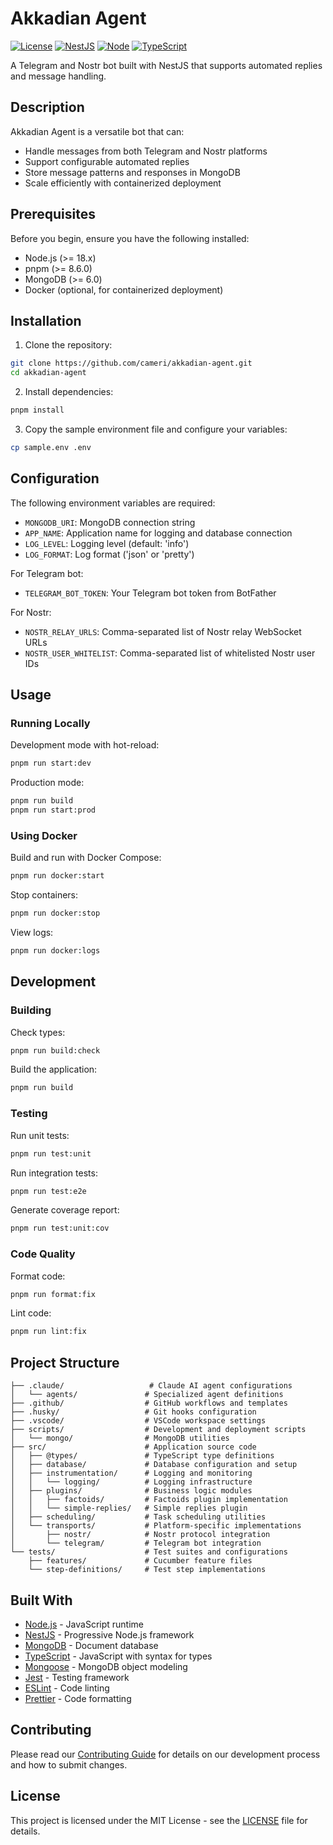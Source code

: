 # Akkadian Agent

[![License](https://img.shields.io/badge/license-MIT-blue.svg)](LICENSE)
[![NestJS](https://img.shields.io/badge/nestjs-10.x-red.svg)](https://nestjs.com)
[![Node](https://img.shields.io/badge/node-%3E%3D18-green.svg)](https://nodejs.org)
[![TypeScript](https://img.shields.io/badge/typescript-%3E%3D5.0.0-blue.svg)](https://www.typescriptlang.org/)

A Telegram and Nostr bot built with NestJS that supports automated replies and message handling.

## Description

Akkadian Agent is a versatile bot that can:
- Handle messages from both Telegram and Nostr platforms
- Support configurable automated replies
- Store message patterns and responses in MongoDB
- Scale efficiently with containerized deployment

## Prerequisites

Before you begin, ensure you have the following installed:
- Node.js (>= 18.x)
- pnpm (>= 8.6.0)
- MongoDB (>= 6.0)
- Docker (optional, for containerized deployment)

## Installation

1. Clone the repository:
```bash
git clone https://github.com/cameri/akkadian-agent.git
cd akkadian-agent
```

2. Install dependencies:
```bash
pnpm install
```

3. Copy the sample environment file and configure your variables:
```bash
cp sample.env .env
```

## Configuration

The following environment variables are required:

- `MONGODB_URI`: MongoDB connection string
- `APP_NAME`: Application name for logging and database connection
- `LOG_LEVEL`: Logging level (default: 'info')
- `LOG_FORMAT`: Log format ('json' or 'pretty')

For Telegram bot:
- `TELEGRAM_BOT_TOKEN`: Your Telegram bot token from BotFather

For Nostr:
- `NOSTR_RELAY_URLS`: Comma-separated list of Nostr relay WebSocket URLs
- `NOSTR_USER_WHITELIST`: Comma-separated list of whitelisted Nostr user IDs

## Usage

### Running Locally

Development mode with hot-reload:
```bash
pnpm run start:dev
```

Production mode:
```bash
pnpm run build
pnpm run start:prod
```

### Using Docker

Build and run with Docker Compose:
```bash
pnpm run docker:start
```

Stop containers:
```bash
pnpm run docker:stop
```

View logs:
```bash
pnpm run docker:logs
```

## Development

### Building

Check types:
```bash
pnpm run build:check
```

Build the application:
```bash
pnpm run build
```

### Testing

Run unit tests:
```bash
pnpm run test:unit
```

Run integration tests:
```bash
pnpm run test:e2e
```

Generate coverage report:
```bash
pnpm run test:unit:cov
```

### Code Quality

Format code:
```bash
pnpm run format:fix
```

Lint code:
```bash
pnpm run lint:fix
```

## Project Structure

```plain
├── .claude/                   # Claude AI agent configurations
│   └── agents/               # Specialized agent definitions
├── .github/                  # GitHub workflows and templates
├── .husky/                   # Git hooks configuration
├── .vscode/                  # VSCode workspace settings
├── scripts/                  # Development and deployment scripts
│   └── mongo/                # MongoDB utilities
├── src/                      # Application source code
│   ├── @types/               # TypeScript type definitions
│   ├── database/             # Database configuration and setup
│   ├── instrumentation/      # Logging and monitoring
│   │   └── logging/          # Logging infrastructure
│   ├── plugins/              # Business logic modules
│   │   ├── factoids/         # Factoids plugin implementation
│   │   └── simple-replies/   # Simple replies plugin
│   ├── scheduling/           # Task scheduling utilities
│   └── transports/           # Platform-specific implementations
│       ├── nostr/            # Nostr protocol integration
│       └── telegram/         # Telegram bot integration
└── tests/                    # Test suites and configurations
    ├── features/             # Cucumber feature files
    └── step-definitions/     # Test step implementations
```

## Built With

- [Node.js](https://nodejs.org/) - JavaScript runtime
- [NestJS](https://nestjs.com/) - Progressive Node.js framework
- [MongoDB](https://www.mongodb.com/) - Document database
- [TypeScript](https://www.typescriptlang.org/) - JavaScript with syntax for types
- [Mongoose](https://mongoosejs.com/) - MongoDB object modeling
- [Jest](https://jestjs.io/) - Testing framework
- [ESLint](https://eslint.org/) - Code linting
- [Prettier](https://prettier.io/) - Code formatting

## Contributing

Please read our [Contributing Guide](.github/CONTRIBUTING.md) for details on our development process and how to submit changes.

## License

This project is licensed under the MIT License - see the [LICENSE](LICENSE) file for details.
